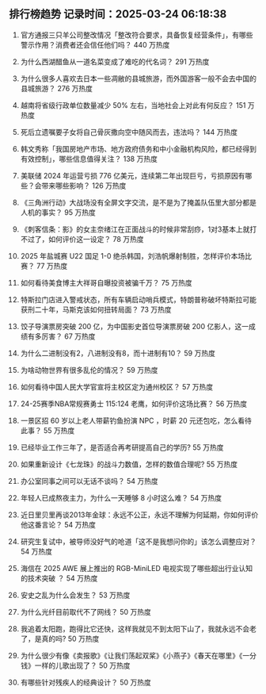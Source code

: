 
## 排行榜趋势 记录时间：2025-03-24 06:18:38
  
  1. 官方通报三只羊公司整改情况「整改符合要求，具备恢复经营条件」，有哪些警示作用？消费者还会信任他们吗？ 440 万热度
    
  2. 为什么西湖醋鱼从一道名菜变成了难吃的代名词？ 291 万热度
    
  3. 为什么很多人喜欢去日本一些凋敝的县城旅游，而外国游客一般不会去中国的县城旅游？ 276 万热度
    
  4. 越南将省级行政单位数量减少 50% 左右，当地社会上对此有何反应？ 151 万热度
    
  5. 死后立遗嘱要子女将自己骨灰撒向空中随风而去，违法吗？ 144 万热度
    
  6. 韩文秀称「我国房地产市场、地方政府债务和中小金融机构风险，都已经得到有效控制」，哪些信息值得关注？ 138 万热度
    
  7. 美联储 2024 年运营亏损 776 亿美元，连续第二年出现巨亏，亏损原因有哪些？会带来哪些影响？ 126 万热度
    
  8. 《三角洲行动》大战场没有全屏文字交流，是不是为了掩盖队伍里大部分都是人机的事实？ 95 万热度
    
  9. 《刺客信条：影》的女主奈绪江在正面战斗的时候非常刮痧，1对3基本上就打不过了，如何评价这一设定？ 78 万热度
    
  10. 2025 年盐城赛 U22 国足 1-0 绝杀韩国，刘浩帆爆射制胜，怎样评价本场比赛？ 77 万热度
    
  11. 如何看待美食博主大祥哥自曝投资被骗千万？ 75 万热度
    
  12. 特斯拉门店进入警戒状态，所有车辆启动哨兵模式，特朗普称破坏特斯拉可能获刑二十年，马斯克该如何扭转局面？ 73 万热度
    
  13. 饺子导演票房突破 200 亿，为中国影史首位导演票房破 200 亿影人，这一成绩有多厉害？ 67 万热度
    
  14. 为什么二进制没有2，八进制没有8，而十进制有10？ 59 万热度
    
  15. 为啥动物世界有很多乱伦的情况？ 59 万热度
    
  16. 如何看待中国人民大学官宣将主校区定为通州校区？ 57 万热度
    
  17. 24-25赛季NBA常规赛勇士 115:124 老鹰，如何评价这场比赛？ 56 万热度
    
  18. 一景区招 60 岁以上老人带薪钓鱼扮演 NPC ，时薪 20 元还包吃，怎么看待此事？ 55 万热度
    
  19. 已经毕业工作三年了，是否适合再考研提高自己的学历? 55 万热度
    
  20. 如果重新设计《七龙珠》的战斗力数值，怎样的数值合理呢? 55 万热度
    
  21. 办公室同事之间可以无话不谈吗？ 54 万热度
    
  22. 年轻人已成熬夜主力，为什么一天睡够 8 小时这么难？ 54 万热度
    
  23. 近日里贝里再谈2013年金球：永远不公正，永远不理解为何延期，你如何评价他这番言论？ 54 万热度
    
  24. 研究生复试中，被导师没好气的呛道「这不是我想问你的」该怎么调整应对？ 54 万热度
    
  25. 海信在 2025 AWE 展上推出的 RGB-MiniLED 电视实现了哪些超出行业认知的技术突破 ？ 54 万热度
    
  26. 安史之乱为什么会发生？ 53 万热度
    
  27. 为什么光纤目前取代不了网线？ 50 万热度
    
  28. 我追着太阳跑，跑得比它还快，这样我就见不到太阳下山了，我就永远不会老了，是真的吗? 50 万热度
    
  29. 为什么很少有像《卖报歌》《让我们荡起双桨》《小燕子》《春天在哪里》《一分钱》一样的儿歌出现了？ 50 万热度
    
  30. 有哪些针对残疾人的经典设计？ 50 万热度
    